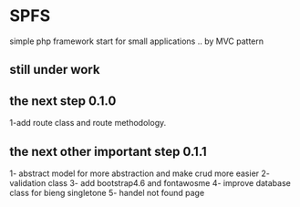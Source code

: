# SPFS
simple php framework start for small applications .. by MVC pattern
## still under work 
## the next step 0.1.0
1-add route class and route methodology.
## the next other important step 0.1.1
1- abstract model for more abstraction and make crud more easier
2- validation class 
3- add bootstrap4.6 and fontawosme
4- improve database class for bieng singletone
5- handel not found page
